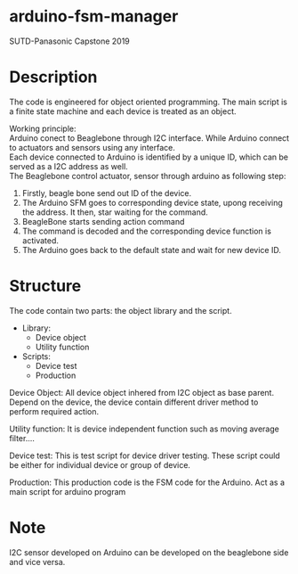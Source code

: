 
# arduino-fsm-manager    
 SUTD-Panasonic Capstone 2019 
# Description
The code is engineered for object oriented programming. The main script is a finite state machine and each device is treated as an object.

Working principle:   
Arduino conect to Beaglebone through I2C interface. While Arduino connect to actuators and sensors using any interface.      
Each device connected to Arduino is identified by a unique ID, which can be served as a I2C address as well.  
The Beaglebone control actuator, sensor through arduino as following step:
   
1. Firstly, beagle bone send out ID of the device.   
2. The Arduino SFM goes to corresponding device state, upong receiving the address. It then, star waiting for the command.
3. BeagleBone starts sending action command  
4. The command is decoded and the corresponding device function is activated.
5. The Arduino goes back to the default state and wait for new device ID.

   
# Structure

The code contain two parts: the object library and the script.    

* Library: 
    * Device object
    * Utility function
* Scripts:
    * Device test
    * Production    
   

Device Object: All device object inhered from I2C object as base parent. Depend on the device, the device contain different driver method to perform required action.   

Utility function: It is device independent function such as moving average filter....  
  
Device test: This is test script for device driver testing. These script could be either for individual device or group of device.   

Production: This production code is the FSM code for the Arduino. Act as a main script for arduino program


# Note
I2C sensor developed on Arduino can be developed on the beaglebone side and vice versa.
